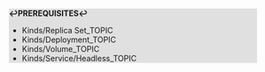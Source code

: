 <div style="margin:2em; background-color: #e0e0e0;">

<strong>↩PREREQUISITES↩</strong>

 * Kinds/Replica Set_TOPIC
 * Kinds/Deployment_TOPIC
 * Kinds/Volume_TOPIC
 * Kinds/Service/Headless_TOPIC

</div>


